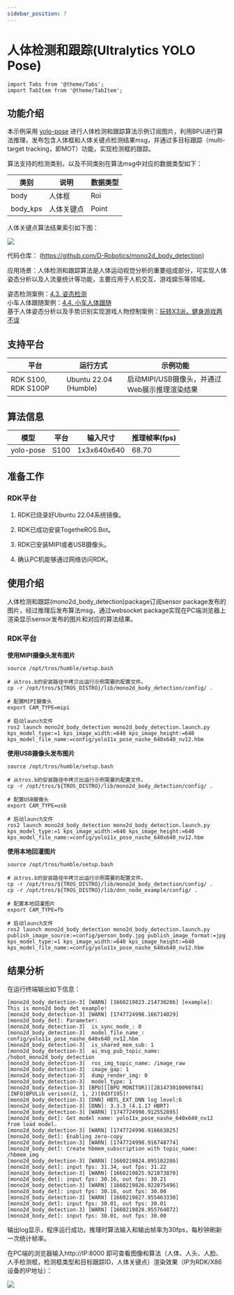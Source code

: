 ```yaml
---
sidebar_position: 7
---
```

# 人体检测和跟踪(Ultralytics YOLO Pose)

```mdx-code-block
import Tabs from '@theme/Tabs';
import TabItem from '@theme/TabItem';
```

## 功能介绍

本示例采用 [yolo-pose](https://docs.ultralytics.com/zh/tasks/pose/) 进行人体检测和跟踪算法示例订阅图片，利用BPU进行算法推理，发布包含人体框和人体关键点检测结果msg，并通过多目标跟踪（multi-target tracking，即MOT）功能，实现检测框的跟踪。

算法支持的检测类别，以及不同类别在算法msg中对应的数据类型如下：

| 类别     | 说明       | 数据类型 |
| -------- | ---------- | -------- |
| body     | 人体框     | Roi      |
| body_kps | 人体关键点 | Point    |

人体关键点算法结果索引如下图：

![](https://rdk-doc.oss-cn-beijing.aliyuncs.com/doc/img/05_Robot_development/03_boxs/function/image/box_adv/kps_yolo_index.jpeg)


代码仓库： (https://github.com/D-Robotics/mono2d_body_detection)

应用场景：人体检测和跟踪算法是人体运动视觉分析的重要组成部分，可实现人体姿态分析以及人流量统计等功能，主要应用于人机交互、游戏娱乐等领域。

姿态检测案例：[4.3. 姿态检测](../../apps/fall_detection)    
小车人体跟随案例：[4.4. 小车人体跟随](../../apps/car_tracking)  
基于人体姿态分析以及手势识别实现游戏人物控制案例：[玩转X3派，健身游戏两不误](https://developer.d-robotics.cc/forumDetail/112555512834430487)

## 支持平台

| 平台                             | 运行方式     | 示例功能                                                 |
| -------------------------------- | ------------ | -------------------------------------------------------- |
| RDK S100, RDK S100P | Ubuntu 22.04 (Humble) | 启动MIPI/USB摄像头，并通过Web展示推理渲染结果 |

## 算法信息

| 模型 | 平台 | 输入尺寸 | 推理帧率(fps) |
| ---- | ---- | ------------ | ---- |
| yolo-pose | S100 | 1x3x640x640 | 68.70 |

## 准备工作

### RDK平台

1. RDK已烧录好Ubuntu 22.04系统镜像。

2. RDK已成功安装TogetheROS.Bot。

3. RDK已安装MIPI或者USB摄像头。

4. 确认PC机能够通过网络访问RDK。

## 使用介绍

人体检测和跟踪(mono2d_body_detection)package订阅sensor package发布的图片，经过推理后发布算法msg，通过websocket package实现在PC端浏览器上渲染显示sensor发布的图片和对应的算法结果。

### RDK平台

**使用MIPI摄像头发布图片**

```shell
source /opt/tros/humble/setup.bash

# 从tros.b的安装路径中拷贝出运行示例需要的配置文件。
cp -r /opt/tros/${TROS_DISTRO}/lib/mono2d_body_detection/config/ .

# 配置MIPI摄像头
export CAM_TYPE=mipi

# 启动launch文件
ros2 launch mono2d_body_detection mono2d_body_detection.launch.py kps_model_type:=1 kps_image_width:=640 kps_image_height:=640 kps_model_file_name:=config/yolo11x_pose_nashe_640x640_nv12.hbm
```

**使用USB摄像头发布图片**

```shell
source /opt/tros/humble/setup.bash

# 从tros.b的安装路径中拷贝出运行示例需要的配置文件。
cp -r /opt/tros/${TROS_DISTRO}/lib/mono2d_body_detection/config/ .

# 配置USB摄像头
export CAM_TYPE=usb

# 启动launch文件
ros2 launch mono2d_body_detection mono2d_body_detection.launch.py kps_model_type:=1 kps_image_width:=640 kps_image_height:=640 kps_model_file_name:=config/yolo11x_pose_nashe_640x640_nv12.hbm
```

**使用本地回灌图片**

```shell
source /opt/tros/humble/setup.bash

# 从tros.b的安装路径中拷贝出运行示例需要的配置文件。
cp -r /opt/tros/${TROS_DISTRO}/lib/mono2d_body_detection/config/ .
cp -r /opt/tros/${TROS_DISTRO}/lib/dnn_node_example/config/ .

# 配置本地回灌图片
export CAM_TYPE=fb

# 启动launch文件
ros2 launch mono2d_body_detection mono2d_body_detection.launch.py publish_image_source:=config/person_body.jpg publish_image_format:=jpg kps_model_type:=1 kps_image_width:=640 kps_image_height:=640 kps_model_file_name:=config/yolo11x_pose_nashe_640x640_nv12.hbm
```

## 结果分析

在运行终端输出如下信息：

```shell
[mono2d_body_detection-3] [WARN] [1660219823.214730286] [example]: This is mono2d body det example!
[mono2d_body_detection-3] [WARN] [1747724998.166714029] [mono2d_body_det]: Parameter:
[mono2d_body_detection-3]  is_sync_mode_: 0
[mono2d_body_detection-3]  model_file_name_: config/yolo11x_pose_nashe_640x640_nv12.hbm
[mono2d_body_detection-3]  is_shared_mem_sub: 1
[mono2d_body_detection-3]  ai_msg_pub_topic_name: /hobot_mono2d_body_detection
[mono2d_body_detection-3]  ros_img_topic_name: /image_raw
[mono2d_body_detection-3]  image_gap: 1
[mono2d_body_detection-3]  dump_render_img: 0
[mono2d_body_detection-3]  model_type: 1
[mono2d_body_detection-3] [BPU][[BPU_MONITOR]][281473010090784][INFO]BPULib verison(2, 1, 2)[0d3f195]!
[mono2d_body_detection-3] [DNN] HBTL_EXT_DNN log level:6
[mono2d_body_detection-3] [DNN]: 3.3.3_(4.1.17 HBRT)
[mono2d_body_detection-3] [WARN] [1747724998.912552895] [mono2d_body_det]: Get model name: yolo11x_pose_nashe_640x640_nv12 from load model.
[mono2d_body_detection-3] [WARN] [1747724998.916663825] [mono2d_body_det]: Enabling zero-copy
[mono2d_body_detection-3] [WARN] [1747724998.916748774] [mono2d_body_det]: Create hbmem_subscription with topic_name: /hbmem_img
[mono2d_body_detection-3] [WARN] [1660219824.895102286] [mono2d_body_det]: input fps: 31.34, out fps: 31.22
[mono2d_body_detection-3] [WARN] [1660219825.921873870] [mono2d_body_det]: input fps: 30.16, out fps: 30.21
[mono2d_body_detection-3] [WARN] [1660219826.922075496] [mono2d_body_det]: input fps: 30.16, out fps: 30.00
[mono2d_body_detection-3] [WARN] [1660219827.955463330] [mono2d_body_det]: input fps: 30.01, out fps: 30.01
[mono2d_body_detection-3] [WARN] [1660219828.955764872] [mono2d_body_det]: input fps: 30.01, out fps: 30.00
```

输出log显示，程序运行成功，推理时算法输入和输出帧率为30fps，每秒钟刷新一次统计帧率。

在PC端的浏览器输入http://IP:8000 即可查看图像和算法（人体、人头、人脸、人手检测框，检测框类型和目标跟踪ID，人体关键点）渲染效果（IP为RDK/X86设备的IP地址）：

![](https://rdk-doc.oss-cn-beijing.aliyuncs.com/doc/img/05_Robot_development/03_boxs/function/image/box_adv/yolo_pose_render.png)
